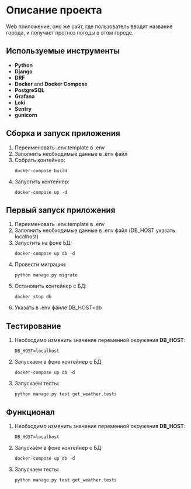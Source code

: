 # Описание проекта
Web приложение, оно же сайт, где пользователь вводит название города, и получает прогноз погоды в этом городе.


## Используемые инструменты
* **Python**
* **Django**
* **DRF**
* **Docker** and **Docker Compose**
* **PostgreSQL**
* **Grafana**
* **Loki**
* **Sentry**
* **gunicorn**


## Сборка и запуск приложения
1. Переименовать .env.template в .env
2. Заполнить необходимые данные в .env файл
3. Собрать контейнер:
    ```
    docker-compose build
    ```
4. Запустить контейнер:
    ```
    docker-compose up -d
    ```

## Первый запуск приложения
1. Переименовать .env.template в .env
2. Заполнить необходимые данные в .env файл (DB_HOST указать localhost)
3. Запустить на фоне БД:
    ```
    docker-compose up db -d
    ```
4. Провести миграции:
   ```
   python manage.py migrate
   ```
5. Остановить контейнер с БД:
    ```
    docker stop db
    ```
6. Указать в .env файле DB_HOST=db


## Тестирование

1. Необходимо изменить значение переменной окружения **DB_HOST**:
    ```
   DB_HOST=localhost
   ```
2. Запускаем в фоне контейнер с БД:
    ```
    docker-compose up db -d
    ```
3. Запускаем тесты:
    ```
    python manage.py test get_weather.tests
    ```
   
## Функционал

1. Необходимо изменить значение переменной окружения **DB_HOST**:
    ```
   DB_HOST=localhost
   ```
2. Запускаем в фоне контейнер с БД:
    ```
    docker-compose up db -d
    ```
3. Запускаем тесты:
    ```
    python manage.py test get_weather.tests
    ```
